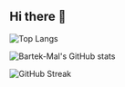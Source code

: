 ## Hi there 👋
![Top Langs](https://github-readme-stats.vercel.app/api/top-langs/?username=Bartek-Mal&layout=compact)

![Bartek-Mal's GitHub stats](https://github-readme-stats.vercel.app/api?username=Bartek-Mal&show_icons=true&theme=radical)

![GitHub Streak](https://github-readme-streak-stats.herokuapp.com/?user=Bartek-Mal)


<!--
**Bartek-Mal/Bartek-Mal** is a ✨ _special_ ✨ repository because its `README.md` (this file) appears on your GitHub profile.

Here are some ideas to get you started:

- 🔭 I’m currently working on ...
- 🌱 I’m currently learning ...
- 👯 I’m looking to collaborate on ...
- 🤔 I’m looking for help with ...
- 💬 Ask me about ...
- 📫 How to reach me: ...
- 😄 Pronouns: ...
- ⚡ Fun fact: ...
-->
